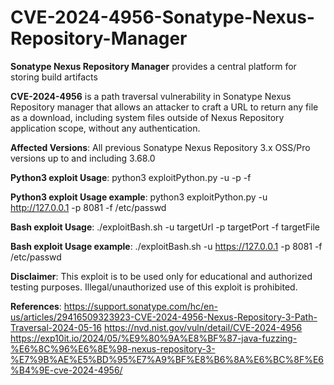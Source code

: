 # CVE-2024-4956-Sonatype-Nexus-Repository-Manager

**Sonatype Nexus Repository Manager** provides a central platform for storing build artifacts

**CVE-2024-4956** is a path traversal vulnerability in Sonatype Nexus Repository manager that allows an attacker to craft a URL to return any file as a download, including system files outside of Nexus Repository application scope, without any authentication.

**Affected Versions**:  All previous Sonatype Nexus Repository 3.x OSS/Pro versions up to and including 3.68.0

**Python3 exploit Usage**: python3 exploitPython.py -u -p -f

**Python3 exploit Usage example**: python3 exploitPython.py -u http://127.0.0.1 -p 8081 -f /etc/passwd

**Bash exploit Usage**: ./exploitBash.sh -u targetUrl -p targetPort -f targetFile

**Bash exploit Usage example**: ./exploitBash.sh -u https://127.0.0.1 -p 8081 -f /etc/passwd

**Disclaimer**: This exploit is to be used only for educational and authorized testing purposes. Illegal/unauthorized use of this exploit is prohibited.

**References**:
https://support.sonatype.com/hc/en-us/articles/29416509323923-CVE-2024-4956-Nexus-Repository-3-Path-Traversal-2024-05-16
https://nvd.nist.gov/vuln/detail/CVE-2024-4956
https://exp10it.io/2024/05/%E9%80%9A%E8%BF%87-java-fuzzing-%E6%8C%96%E6%8E%98-nexus-repository-3-%E7%9B%AE%E5%BD%95%E7%A9%BF%E8%B6%8A%E6%BC%8F%E6%B4%9E-cve-2024-4956/

